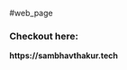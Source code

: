 #web_page

### Checkout here: 

<html>
  <body>
   <p><b>https://sambhavthakur.tech</b></p>
    </body>
  </html>
